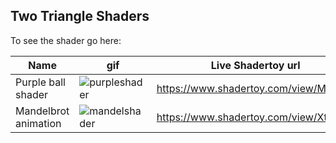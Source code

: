## Two Triangle Shaders

To see the shader go here:  



| Name | gif | Live Shadertoy url |
| --- | --- | --- |
| Purple ball shader | ![purpleshader](https://i.imgur.com/VmhhZC1.gif) | https://www.shadertoy.com/view/Mt3cR4 |
| Mandelbrot animation | ![mandelshader](https://i.imgur.com/dMDTsXG.gif) | https://www.shadertoy.com/view/XttcW4 |


